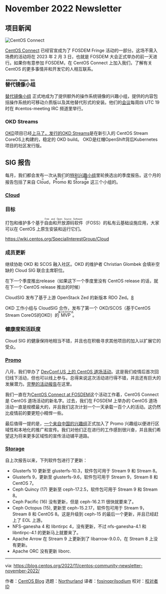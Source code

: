 [#]: subject: "November 2022 Newsletter"
[#]: via: "https://blog.centos.org/2022/11/centos-community-newsletter-november-2022/"
[#]: author: "CentOS Blog https://blog.centos.org"
[#]: collector: "Northurland"
[#]: translator: "fosinoprilsodium"
[#]: reviewer: ""
[#]: publisher: ""
[#]: url: ""

November 2022 Newsletter
======

## 项目新闻

![CentOS Connect][13]

[CentOS Connect][1] 已经官宣成为了 FOSDEM Fringe 活动的一部分。这场不需入场费的活动将在 2023 年 2 月 3 日，也就是 FOSDEM 大会正式举办的前一天进行。如果你有意参加 FOSDEM，在 CentOS Connect 上加入我们，了解有关 CentOS 的更多事情并和开发它的人相互联系。

### <ruby>替代镜像小组<rt>Alternate Images SIG</rt></ruby>

[替代镜像小组][2] 正式地成为了提供额外的操作系统镜像的兴趣小组，提供的内容包括操作系统的可移动介质版以及其他替代形式的安装。他们的[会议][3]每周四 UTC 19时在 #centos-meeting IRC 频道里举行。

### OKD Streams

[OKD][4]项目已经[上马了，发行的OKD Streams][5]是在新引入的 CentOS Stream CoreOS上构建的，稳定的 OKD build。 OKD是红帽OpenShift背后Kubernetes项目的社区发行版。

## SIG 报告

每月，我们都会发布一次从我们的[特别兴趣小组][6]里轮换选出的季度报告。这个月的报告包括了来自 <ruby>Cloud<rt>云</rt></ruby>，<ruby>Promo<rt>推广</rt></ruby> 和 <ruby>Storage<rt>存储</rt></ruby> 这三个小组的。

### [Cloud][7]

### 目标

打包和维护多个基于<ruby>自由和开放源码软件<rt>Free and Open Source Software</rt></ruby>（FOSS）的私有云基础设施应用，大家可以在 CentOS 上原生安装和运行它们。

https://wiki.centos.org/SpecialInterestGroup/Cloud

### 成员更新

继续协助 OKD 和 SCOS 融入社区。OKD 的维护者 Christian Glombek 会填补空缺的 Cloud SIG 联合主席职位。

在下一个季度推出release（如果这下一个季度里没有 CentOS release 的话，就在下一个 CentOS release 推出的时候）

CloudSIG 发布了基于上游 OpenStack Zed 的新版本 RDO Zed。[8]

OKD 工作小组与 CloudSIG 合作，发布了第一个 OKD/SCOS（基于CentOS Stream CoreOS的OKD）的<ruby>MVP<rt>最小化可行产品</rt></ruby>。

### 健康度和活跃度

Cloud SIG 的健康保持地相当不错，并且也在积极寻求其他项目的加入以扩展它的受众。

### [Promo](https://wiki.centos.org/SpecialInterestGroup/Promo)

八月，我们举办了 [DevConf.US 上的 CentOS 道场活动][10]。这是我们疫情后首次回归线下活动，但也可以线上参与。总得来说这次活动进行得不错，并且还有巨大的发展潜力。[完整的活动报告][11]在这里。

我们一直在为[CentOS Connect at FOSDEM][1]这个活动工作着，CentOS Connect 是 CentOS 道场活动的新名字。过去，我们在 FOSDEM 上举办的 CentOS 道场活动一直是规模最大的，并且我们这次计划一个一天承载一百个人的活动。这仍然比疫情前的要更短小精悍一些。

最后值得一提的是，[一个来自中国的兴趣组][12]正式加入了 Promo 兴趣组以便进行区域性和本地化的推广和宣传。我们对他们正在进行的工作感到很兴奋，并且我们希望这为将来更多区域性的宣传活动铺平道路。

### [Storage](https://wiki.centos.org/SpecialInterestGroup/Storage)

自上次报告以来，下列软件包进行了更新：

 - Glusterfs 10 更新至 glusterfs-10.3，软件包可用于 Stream 9 和 Stream 8。
 - Glusterfs 9，更新至 glusterfs-9.6，软件包可用于 Stream 9，Stream 8 和 CentOS 7。
 - Ceph Quincy (17) 更新至 ceph-17.2.5，软件包可用于 Stream 9 和 Stream 8。
 - Ceph Pacific (16) 没有更新，但是 ceph-16.2.11 很快就要来了。
 - Ceph Octopus (15), 更新至 ceph-15.2.17，软件包可用于 Stream 9，Stream 8 和 CentOS 8。这是升级到 ceph-15 的最后一个更新，并且已经赶上了 EOL 上游。
 - NFS-ganesha 4 和 libntirpc 4，没有更新，不过 nfs-ganesha-4.1 和 libntirpc-4.1 的更新马上就要来了。
 - Apache Arrow 在 Stream 9 上更新到了 libarrow-9.0.0，在 Stream 8 上没有更新。
 - Apache ORC 没有更新 liborc.

--------------------------------------------------------------------------------
via: https://blog.centos.org/2022/11/centos-community-newsletter-november-2022/

作者：[CentOS Blog][a]
选题：[Northurland][b]
译者：[fosinoprilsodium](https://github.com/fosinoprilsodium)
校对：[校对者ID](https://github.com/校对者ID)

[a]: https://blog.centos.org/
[b]: https://github.com/Northurland
[1]: https://connect.centos.org/
[2]: https://wiki.centos.org/SpecialInterestGroup/AltImages
[3]: https://www.centos.org/community/calendar/
[4]: https://www.okd.io/
[5]: https://www.okd.io/blog/2022-10-25-OKD-Streams-Building-the-Next-Generation-of-OKD-together/
[6]: https://blog.centos.org/2022/07/centos-hyperscale-sig-quarterly-report-for-2022q2/
[7]: https://wiki.centos.org/SpecialInterestGroup/Cloud
[8]: https://lists.centos.org/pipermail/centos-devel/2022-November/120679.html
[9]: https://cloud.redhat.com/blog/okd-streams-building-the-next-generation-of-okd-together
[10]: https://wiki.centos.org/Events/Dojo/DevConfUS2022
[11]: https://lists.centos.org/pipermail/centos-promo/2022-September/007298.html
[12]: https://www.cossig.org/
[13]: https://connect.centos.org/connect-card-c10.png
